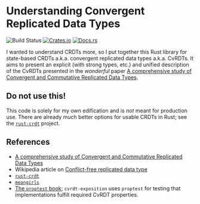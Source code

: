 # Understanding Convergent Replicated Data Types

![Build Status](https://github.com/genos/cvrdt-exposition/actions/workflows/ci.yml/badge.svg)
[![Crates.io](https://img.shields.io/crates/v/cvrdt-exposition)](https://crates.io/crates/cvrdt-exposition)
[![Docs.rs](https://docs.rs/cvrdt-exposition/badge.svg)](https://docs.rs/cvrdt-exposition/)

I wanted to understand CRDTs more, so I put together this Rust library for state-based CRDTs a.k.a. convergent replicated data types a.k.a. CvRDTs.
It aims to present an explicit (with strong types, etc.) and unified description of the CvRDTs presented in the _wonderful_ paper [A comprehensive study of Convergent and Commutative Replicated Data Types](https://hal.inria.fr/inria-00555588/).

## Do not use this!

This code is solely for my own edification and is _not_ meant for production use.
There are already much better options for usable CRDTs in Rust; see the [`rust-crdt`](https://github.com/rust-crdt/rust-crdt) project.

## References

- [A comprehensive study of Convergent and Commutative Replicated Data Types](https://hal.inria.fr/inria-00555588/)
- Wikipedia article on [Conflict-free replicated data type](https://en.wikipedia.org/wiki/Conflict-free_replicated_data_type)
- [`rust-crdt`](https://github.com/rust-crdt/rust-crdt)
- [`meangirls`](https://github.com/aphyr/meangirls)
- [The `proptest` book](https://altsysrq.github.io/proptest-book/intro.html); `cvrdt-exposition` uses `proptest` for testing that implementations fulfill required CvRDT properties. 

